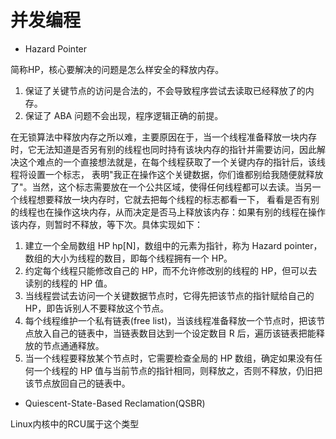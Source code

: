 # 并发编程

* Hazard Pointer

简称HP，核心要解决的问题是怎么样安全的释放内存。

1. 保证了关键节点的访问是合法的，不会导致程序尝试去读取已经释放了的内存。
2. 保证了 ABA 问题不会出现，程序逻辑正确的前提。

在无锁算法中释放内存之所以难，主要原因在于，当一个线程准备释放一块内存时，它无法知道是否另有别的线程也同时持有该块内存的指针并需要访问，因此解决这个难点的一个直接想法就是，在每个线程获取了一个关键内存的指针后，该线程将设置一个标志，
表明"我正在操作这个关键数据，你们谁都别给我随便就释放了"。当然，这个标志需要放在一个公共区域，使得任何线程都可以去读。当另一个线程想要释放一块内存时，它就去把每个线程的标志都看一下，
看看是否有别的线程也在操作这块内存，从而决定是否马上释放该内存：如果有别的线程在操作该内存，则暂时不释放，等下次。具体实现如下：

1. 建立一个全局数组 HP hp[N]，数组中的元素为指针，称为 Hazard pointer，数组的大小为线程的数目，即每个线程拥有一个 HP。
2. 约定每个线程只能修改自己的 HP，而不允许修改别的线程的 HP，但可以去读别的线程的 HP 值。
3. 当线程尝试去访问一个关键数据节点时，它得先把该节点的指针赋给自己的 HP，即告诉别人不要释放这个节点。
4. 每个线程维护一个私有链表(free list)，当该线程准备释放一个节点时，把该节点放入自己的链表中，当链表数目达到一个设定数目 R 后，遍历该链表把能释放的节点通通释放。
5. 当一个线程要释放某个节点时，它需要检查全局的 HP 数组，确定如果没有任何一个线程的 HP 值与当前节点的指针相同，则释放之，否则不释放，仍旧把该节点放回自己的链表中。


* Quiescent-State-Based Reclamation(QSBR)

Linux内核中的RCU属于这个类型
